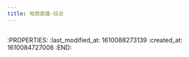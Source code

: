 ```yaml
---
title: 电商直播·综合
---
```


##
:PROPERTIES:
:last_modified_at: 1610088273139
:created_at: 1610084727008
:END:
